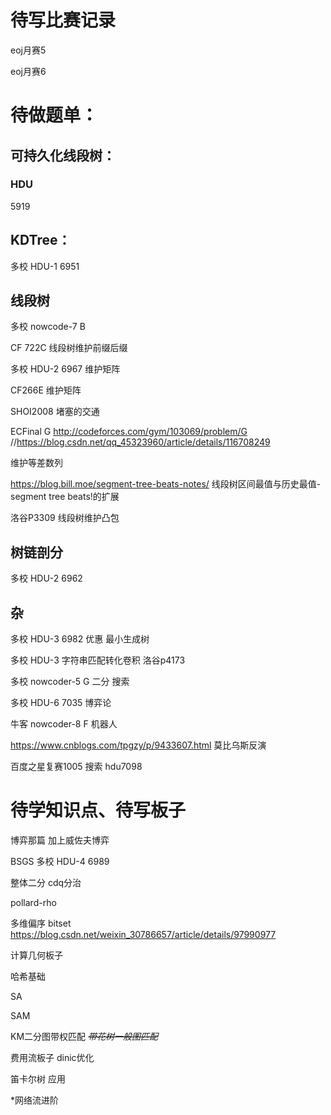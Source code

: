 # 待写比赛记录

eoj月赛5

eoj月赛6

# 待做题单：

## 可持久化线段树：

### HDU

5919

## KDTree：

多校 HDU-1 6951 

## 线段树

多校 nowcode-7 B

CF 722C 线段树维护前缀后缀

多校 HDU-2 6967 维护矩阵

CF266E 维护矩阵

SHOI2008 堵塞的交通

ECFinal G http://codeforces.com/gym/103069/problem/G //https://blog.csdn.net/qq_45323960/article/details/116708249

维护等差数列

https://blog.bill.moe/segment-tree-beats-notes/ 线段树区间最值与历史最值-segment tree beats!的扩展

洛谷P3309 线段树维护凸包

## 树链剖分

多校 HDU-2 6962

## 杂

多校 HDU-3 6982 优惠 最小生成树

多校 HDU-3 字符串匹配转化卷积 洛谷p4173

多校 nowcoder-5 G 二分 搜索

多校 HDU-6 7035 博弈论

牛客 nowcoder-8 F 机器人

https://www.cnblogs.com/tpgzy/p/9433607.html 莫比乌斯反演

百度之星复赛1005 搜索 hdu7098

# 待学知识点、待写板子

博弈那篇 加上威佐夫博弈

BSGS 多校 HDU-4 6989

整体二分 cdq分治

pollard-rho

多维偏序 bitset https://blog.csdn.net/weixin_30786657/article/details/97990977

计算几何板子

哈希基础

SA

SAM

KM二分图带权匹配 ~~*带花树一般图匹配*~~

费用流板子 dinic优化

笛卡尔树 应用

*网络流进阶